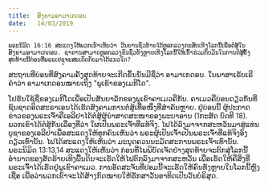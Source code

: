 ```yaml
---
title:  ສົງຄາມອາມາເກດອນ
date:   14/03/2019
---
```


`ພຣະນິມິດ 16:16 ສະແດງໃຫ້ພວກເຮົາເຫັນວ່າ ວິນຍານຊົ່ວຮ້າຍໄດ້ຫຼອກລວງກະສັດເທິງໂລກນີ້ເພື່ອຕໍ່ສູ້ໃນສົງຄາມອາມາເກດອນ. ຊາຕານສາມາດຫຼອກລວງຄົນຊົ່ວທັງຫຼາຍເທິງໂລກນີ້ໃຫ້ເຂົ້າຮ່ວມກັບມັນໃນການຕໍ່ສູ້ຄັ້ງສຸດທ້າຍນີ້ກ່ອນທີ່ພຣະເຢຊູຈະສະເດັດກັບມາໄດ້ແນວໃດ?`

ສະຖານທີ່ບ່ອນທີ່ສົງຄາມຄັ້ງສຸດທ້າຍຈະເກີດຂຶ້ນນັ້ນມີຊື່ວ່າ ອາມາເກດອນ. ໃນພາສາເຣັບເຣີຄຳວ່າ ອາມາເກດອນໝາຍເຖິງ "ພູເຂົາຂອງເມກີໂດ".

ໂຢຮັນໃຊ້ຊື່ຂອງເມກີໂດເພື່ອເປັນສັນຍາລັກຂອງພູເຂົາຄາເມວຄືກັນ. ຄາເມວຄືບ່ອນດຽວກັນທີ່ຊົນຊາດອິດສະຣາເອນໄດ້ເຮັດສົງຄາມການຕໍ່ສູ້ເທື່ອໜຶ່ງທີ່ສຳຄັນຫຼາຍ. ຢູ່ບ່ອນນີ້ ຜູ້ປະກາດຂ່າວຂອງພຣະເຈົ້າຄືເອລີຢາໄດ້ຕໍ່ສູ້ຜູ້ນຳສາດສະໜາຂອງພະບາອານ (1ກະສັດ ບົດທີ 18). ພວກເຂົາໄດ້ຕໍ່ສູ້ກັນເລື່ອງທີ່ວ່າ ໃຜເປັນພຣະເຈົ້າທີ່ແທ້ຈິງ. ໄຟໄດ້ລົງມາຈາກສະຫວັນມາສູ່ແທ່ນບູຊາຂອງເອລີຢາເພື່ອສະແດງໃຫ້ທຸກຄົນເຫັນວ່າ ພຣະຜູ້ເປັນເຈົ້າເປັນພຣະເຈົ້າທີ່ແທ້ຈິງອົງດຽວເທົ່ານັ້ນ. ໄຟໄດ້ສະແດງໃຫ້ເຫັນວ່າ ມະນຸດຄວນນະມັດສະການພຣະເຈົ້າເທົ່ານັ້ນ. ພຣະນິມິດ 13:13,14 ສະແດງໃຫ້ເຫັນວ່າ ກ່ອນທີ່ໄພພິບັດເຈັດຢ່າງສຸດທ້າຍຈະຕົກສູ່ໂລກນີ້ ອຳນາດຂອງສັດຮ້າຍເທິງພື້ນດິນຈະເຮັດໃຫ້ໄຟຕົກລົງມາຈາກສະຫວັນ ເພື່ອເຮັດໃຫ້ຄືສິ່ງທີ່ພຣະເຈົ້າໄດ້ເຮັດຢູ່ພູເຂົາຄາເມວ. ການອັດສະຈັນທີ່ປອມນີ້ຈະເຮັດໃຫ້ຄົນທັງຫຼາຍໃນໂລກນີ້ຫຼົງເຊື່ອ ເພື່ອວ່າພວກເຂົາຈະໄດ້ສ້າງກົດໝາຍໃຫ້ຮັກສາວັນອາທິດເປັນວັນບໍຣິສຸດ.